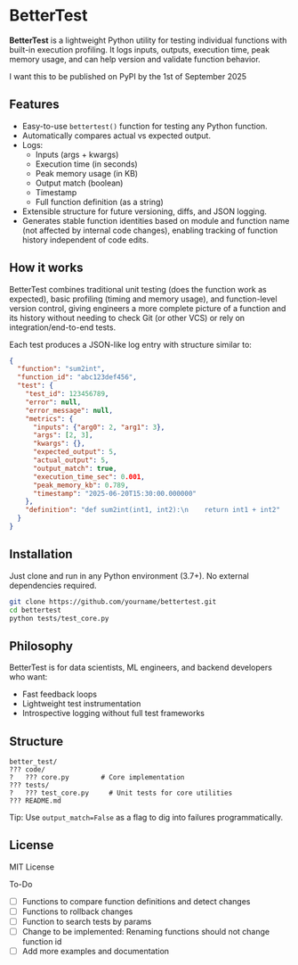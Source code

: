 # BetterTest

**BetterTest** is a lightweight Python utility for testing individual functions with built-in execution profiling. It logs inputs, outputs, execution time, peak memory usage, and can help version and validate function behavior.

I want this to be published on PyPI by the 1st of September 2025
## Features

- Easy-to-use `bettertest()` function for testing any Python function.
- Automatically compares actual vs expected output.
- Logs:
  - Inputs (args + kwargs)
  - Execution time (in seconds)
  - Peak memory usage (in KB)
  - Output match (boolean)
  - Timestamp
  - Full function definition (as a string)
- Extensible structure for future versioning, diffs, and JSON logging.
- Generates stable function identities based on module and function name (not affected by internal code changes), enabling tracking of function history independent of code edits.

## How it works

BetterTest combines traditional unit testing (does the function work as expected), basic profiling (timing and memory usage), and function-level version control, giving engineers a more complete picture of a function and its history without needing to check Git (or other VCS) or rely on integration/end-to-end tests.

Each test produces a JSON-like log entry with structure similar to:

```json
{
  "function": "sum2int",
  "function_id": "abc123def456",
  "test": {
    "test_id": 123456789,
    "error": null,
    "error_message": null,
    "metrics": {
      "inputs": {"arg0": 2, "arg1": 3},
      "args": [2, 3],
      "kwargs": {},
      "expected_output": 5,
      "actual_output": 5,
      "output_match": true,
      "execution_time_sec": 0.001,
      "peak_memory_kb": 0.789,
      "timestamp": "2025-06-20T15:30:00.000000"
    },
    "definition": "def sum2int(int1, int2):\n    return int1 + int2"
  }
}
```

## Installation

Just clone and run in any Python environment (3.7+). No external dependencies required.

```bash
git clone https://github.com/yourname/bettertest.git
cd bettertest
python tests/test_core.py
```

## Philosophy

BetterTest is for data scientists, ML engineers, and backend developers who want:

- Fast feedback loops
- Lightweight test instrumentation
- Introspective logging without full test frameworks

## Structure

```
better_test/
??? code/
?   ??? core.py        # Core implementation
??? tests/
?   ??? test_core.py     # Unit tests for core utilities
??? README.md
```

Tip: Use `output_match=False` as a flag to dig into failures programmatically.

## License

MIT License

To-Do
- [ ] Functions to compare function definitions and detect changes
- [ ] Functions to rollback changes 
- [ ] Function to search tests by params
- [ ] Change to be implemented: Renaming functions should not change function id
- [ ] Add more examples and documentation
